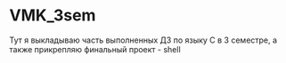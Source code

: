 # VMK_3sem

Тут я выкладываю часть выполненных ДЗ по языку С в 3 семестре, а также прикрепляю финальный проект - shell 
